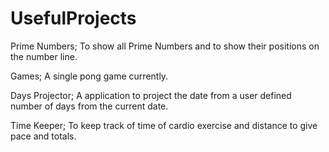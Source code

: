 UsefulProjects
============

Prime Numbers;
To show all Prime Numbers and to show their positions on the number line.

Games;
A single pong game currently.

Days Projector;
A application to project the date from a user defined number of days from the current date.

Time Keeper;
To keep track of time of cardio exercise and distance to give pace and totals.
